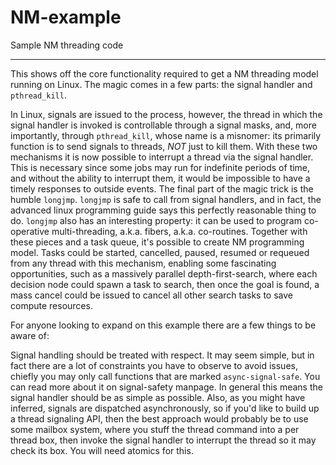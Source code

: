 # NM-example
Sample NM threading code

***

This shows off the core functionality required to get a NM threading model running on Linux.
The magic comes in a few parts: the signal handler and `pthread_kill`.

In Linux, signals are issued to the process, however, the thread in which the signal handler is invoked is controllable through a signal masks, and, more importantly, through `pthread_kill`, whose name is a misnomer: its primarily function is to send signals to threads, _NOT_ just to kill them. With these two mechanisms it is now possible to interrupt a thread via the signal handler. This is necessary since some jobs may run for indefinite periods of time, and without the ability to interrupt them, it would be impossible to have a timely responses to outside events. The final part of the magic trick is the humble `longjmp`. `longjmp` is safe to call from signal handlers, and in fact, the advanced linux programming guide says this perfectly reasonable thing to do. `longjmp` also has an interesting property: it can be used to program co-operative multi-threading, a.k.a. fibers, a.k.a. co-routines. Together with these pieces and a task queue, it's possible to create NM programming model. Tasks could be started, cancelled, paused, resumed or requeued from any thread with this mechanism, enabling some fascinating opportunities, such as a massively parallel depth-first-search, where each decision node could spawn a task to search, then once the goal is found, a mass cancel could be issued to cancel all other search tasks to save compute resources.

For anyone looking to expand on this example there are a few things to be aware of:

Signal handling should be treated with respect. It may seem simple, but in fact there are a lot of constraints you have to observe to avoid issues, chiefly you may only call functions that are marked `async-signal-safe`. You can read more about it on signal-safety manpage. In general this means the signal handler should be as simple as possible. Also, as you might have inferred, signals are dispatched asynchronously, so if you'd like to build up a thread signaling API, then the best approach would probably be to use some mailbox system, where you stuff the thread command into a per thread box, then invoke the signal handler to interrupt the thread so it may check its box. You will need atomics for this.

